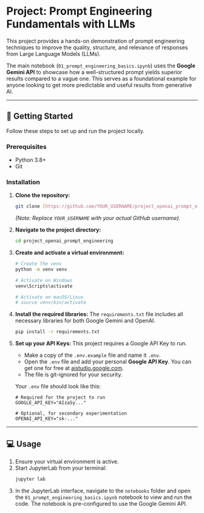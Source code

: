 # Project: Prompt Engineering Fundamentals with LLMs

This project provides a hands-on demonstration of prompt engineering techniques to improve the quality, structure, and relevance of responses from Large Language Models (LLMs).

The main notebook (`01_prompt_engineering_basics.ipynb`) uses the **Google Gemini API** to showcase how a well-structured prompt yields superior results compared to a vague one. This serves as a foundational example for anyone looking to get more predictable and useful results from generative AI.

---

## 🚀 Getting Started

Follow these steps to set up and run the project locally.

### Prerequisites

* Python 3.8+
* Git

### Installation

1.  **Clone the repository:**
    ```sh
    git clone [https://github.com/YOUR_USERNAME/project_openai_prompt_engineering.git](https://github.com/YOUR_USERNAME/project_openai_prompt_engineering.git)
    ```
    *(Note: Replace `YOUR_USERNAME` with your actual GitHub username).*

2.  **Navigate to the project directory:**
    ```sh
    cd project_openai_prompt_engineering
    ```

3.  **Create and activate a virtual environment:**
    ```sh
    # Create the venv
    python -m venv venv

    # Activate on Windows
    venv\Scripts\activate
    
    # Activate on macOS/Linux
    # source venv/bin/activate
    ```

4.  **Install the required libraries:**
    The `requirements.txt` file includes all necessary libraries for both Google Gemini and OpenAI.
    ```sh
    pip install -r requirements.txt
    ```

5.  **Set up your API Keys:**
    This project requires a Google API Key to run.
    * Make a copy of the `.env.example` file and name it `.env`.
    * Open the `.env` file and add your personal **Google API Key**. You can get one for free at [aistudio.google.com](https://aistudio.google.com).
    * The file is git-ignored for your security.

    Your `.env` file should look like this:
    ```
    # Required for the project to run
    GOOGLE_API_KEY="AIzaSy..." 

    # Optional, for secondary experimentation
    OPENAI_API_KEY="sk-..."
    ```

---

## 💻 Usage

1.  Ensure your virtual environment is active.
2.  Start JupyterLab from your terminal:
    ```sh
    jupyter lab
    ```
3.  In the JupyterLab interface, navigate to the `notebooks` folder and open the `01_prompt_engineering_basics.ipynb` notebook to view and run the code. The notebook is pre-configured to use the Google Gemini API.